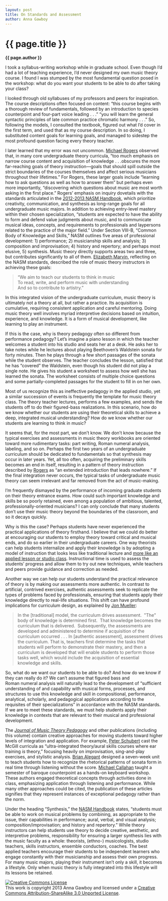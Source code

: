 ```yaml
---
layout: post
title: On Standards and Assessment
author: Anna Gawboy
---
```


{{ page.title }}
================

**{{ page.author }}**

I took a syllabus-writing workshop while in graduate school. Even though I’d had a lot of teaching experience, I’d never designed my own music theory course. I found I was stumped by the most fundamental question posed in the workshop: what do you want your students to be able to do after taking your class?

I looked through old syllabuses of my professors and peers for inspiration. The course descriptions often focused on content: “this course begins with a thorough review of fundamentals, followed by an introduction to species counterpoint and four-part voice leading . . .” “you will learn the general syntactic principles of late common practice chromatic harmony . . .” So, following the models, I consulted the textbook, figured out what I’d cover in the first term, and used that as my course description. In so doing, I substituted content goals for learning goals, and managed to sidestep the most profound question facing every theory teacher.

I later learned that my error was not uncommon. [Michael Rogers](http://openlibrary.org/works/OL5595277W/Teaching_approaches_in_music_theory) observed that, in many core undergraduate theory curricula, “too much emphasis on narrow course content and acquisition of knowledge . . .obscures the more far-reaching goals of theory instruction—goals that should spill outside the strict boundaries of the courses themselves and affect serious musicians throughout their lifetimes.” For Rogers, these larger goals include “learning how to ask questions as well as how to answer them” but perhaps even more importantly, “discovering which questions about music are most worth asking in the first place.” Rogers’ emphasis on inquiry dovetails with the standards articulated in the [2012-2013 NASM Handbook](http://nasm.arts-accredit.org/index.jsp?page=Standards-Handbook), which prioritize creativity, communication, and synthesis as long-range goals for all undergraduate music majors. In addition to achieving entry-level mastery within their chosen specialization, “students are expected to have the ability to form and defend value judgments about music, and to communicate musical ideas, concepts, and requirements to professionals and laypersons related to the practice of the major field.” Under Section VIII-B, “Common Body of Knowledge and Skills,” NASM outlines five areas of professional development: 1) performance; 2) musicianship skills and analysis; 3) composition and improvisation; 4) history and repertory; and perhaps most elusive, 5) synthesis. Music theory directly supports areas two and three, but contributes significantly to all of them. [Elizabeth Marvin](http://jmtp.ou.edu/journal-article/core-curricula-music-theory-developments-and-pedagogical-trends), reflecting on the NASM standards, described the role of music theory instructors in achieving these goals:

>“We aim to teach our students to think in music  
>To read, write, and perform music with understanding  
>And so to contribute to artistry.”

In this integrated vision of the undergraduate curriculum, music theory is ultimately not a theory at all, but rather a practice. Its acquisition is cumulative, requiring consistent application and careful mentoring. Doing music theory well involves myriad interpretive decisions based on intuition, experience, and knowledge. It is a form of musical development, like learning to play an instrument.

If this is the case, why is theory pedagogy often so different from performance pedagogy? Let’s imagine a piano lesson in which the teacher welcomes a student into his studio and seats her at a desk. He asks her to take notes while he lectures about playing Beethoven’s Waldstein sonata for forty minutes. Then he plays through a few short passages of the sonata while the student observes. The teacher concludes the lesson, satisfied that he has “covered” the Waldstein, even though his student did not play a single note. He gives his student a worksheet to assess how well she has learned the sonata. The worksheet consists of multiple choice questions and some partially-completed passages for the student to fill in on her own.

Most of us recognize this as ineffective pedagogy in the applied studio, yet a similar succession of events is frequently the template for music theory class. The theory teacher lectures, performs a few examples, and sends the students off to do their figured-bass realizations. In this scenario, how do we know whether our students are using their theoretical skills to achieve a deep, integrated musical understanding? How do we know whether our students are learning to think in music?

It seems that, for the most part, we don’t know. We don’t know because the typical exercises and assessments in music theory workbooks are oriented toward more rudimentary tasks: part writing, Roman numeral analysis, labeling, and so on. Perhaps the first two years of an undergraduate curriculum should be dedicated to fundamentals so that synthesis may occur in later years. Yet, all too often, acquiring the preliminary skills becomes an end in itself, resulting in a pattern of theory instruction described by [Rogers](http://openlibrary.org/works/OL5595277W/Teaching_approaches_in_music_theory) as “an extended introduction that leads nowhere.” If the final integration never occurs, the typical tasks of undergraduate music theory can seem irrelevant and far removed from the act of music-making.

I’m frequently dismayed by the performance of incoming graduate students on their theory entrance exams. How could such important knowledge and skills be so poorly retained, even among a population of ambitious, talented, professionally-oriented musicians? I can only conclude that many students don’t use their music theory beyond the boundaries of the classroom, and so it decays quickly.

Why is this the case? Perhaps students have never experienced the practical applications of theory firsthand. I believe that we could do better at encouraging our students to employ theory toward critical and musical ends, and do so earlier in their undergraduate careers. One way theorists can help students internalize and apply their knowledge is by adopting a model of instruction that looks less like traditional lecture and [more like an applied lesson or studio class](shafferintro.html). Instructional time is used to assess the students’ progress and allow them to try out new techniques, while teachers and peers provide guidance and correction as needed. 

Another way we can help our students understand the practical relevance of theory is by making our assessments more authentic. In contrast to artificial, contrived exercises, authentic assessments seek to replicate the types of problems faced by professionals, ensuring that students apply their knowledge directly to real-life situations. This shift can have profound implications for curriculum design, as explained by [Jon Mueller](http://jfmueller.faculty.noctrl.edu/toolbox/whatisit.htm):

>In the [traditional] model, the curriculum drives assessment.  "The" body of knowledge is determined first.  That knowledge becomes the curriculum that is delivered.  Subsequently, the assessments are developed and administered to determine if acquisition of the curriculum occurred . . . In [authentic assessment], assessment drives the curriculum. That is, teachers first determine the tasks that students will perform to demonstrate their mastery, and then a curriculum is developed that will enable students to perform those tasks well, which would include the acquisition of essential knowledge and skills.

So, what do we want our students to be able to do? And how do we know if they can really do it? We can’t assume that figured bass and Roman numeral analysis will naturally lead to the development of “sufficient understanding of and capability with musical forms, processes, and structures to use this knowledge and skill in compositional, performance, analytical, scholarly, and pedagogical applications according to the requisites of their specializations” in accordance with the NASM standards. If we are to meet these standards, we must help students apply their knowledge in contexts that are relevant to their musical and professional development. 

The [*Journal of Music Theory Pedagogy*](http://jmtp.ou.edu/journal) and other publications (including this volume) contain creative approaches for moving students toward higher levels of integration and application. For example, [Peter Schubert](http://jmtp.ou.edu/journal-article/global-perspective-music-theory-pedagogy-thinking-music) cast the McGill curricula as “ultra-integrated theory/aural skills courses where ear training *is* theory,” focusing heavily on improvisation, sing-and-play exercises, and stylistic analysis. [Brian Alegant](http://jmtp.ou.edu/journal-article/listen-thoughts-ipods-sonata-form-and-analysis-without-score) designed a seven-week unit to teach students how to recognize the rhetorical patterns of sonata form in real time through listening without the score. [Michael Callahan](http://jmtp.ou.edu/journal-article/teaching-baroque-counterpoint-through-improvisation-introductory-curriculum) taught a semester of baroque counterpoint as a hands-on keyboard workshop. These authors engaged theoretical concepts through activities done in class, emphasizing application through listening and performance. While many other approaches could be cited, the publication of these articles signifies that they represent instances of exceptional pedagogy rather than the norm.

Under the heading “Synthesis,” the [NASM Handbook](http://nasm.arts-accredit.org/index.jsp?page=Standards-Handbook) states, “students must be able to work on musical problems by combining, as appropriate to the issue, their capabilities in performance; aural, verbal, and visual analysis; composition/improvisation; and history and repertory.” While theory instructors can help students use theory to decide creative, aesthetic, and interpretive problems, responsibility for ensuring a larger synthesis lies with the music faculty as a whole: theorists, (ethno-) musicologists, studio teachers, skills instructors, ensemble conductors, coaches. The best applied teachers encourage their students to be independent learners who engage constantly with their musicianship and assess their own progress. For many music majors, playing their instrument isn’t only a skill, it becomes a lifestyle. Only when music theory is fully integrated into this lifestyle will its lessons be retained.  

<a rel="license" href="http://creativecommons.org/licenses/by-sa/3.0/"><img alt="Creative Commons License" style="border-width:0" src="http://i.creativecommons.org/l/by-sa/3.0/88x31.png" /></a><br />This work is copyright 2013 Anna Gawboy and licensed under a <a rel="license" href="http://creativecommons.org/licenses/by-sa/3.0/">Creative Commons Attribution-ShareAlike 3.0 Unported License</a>.